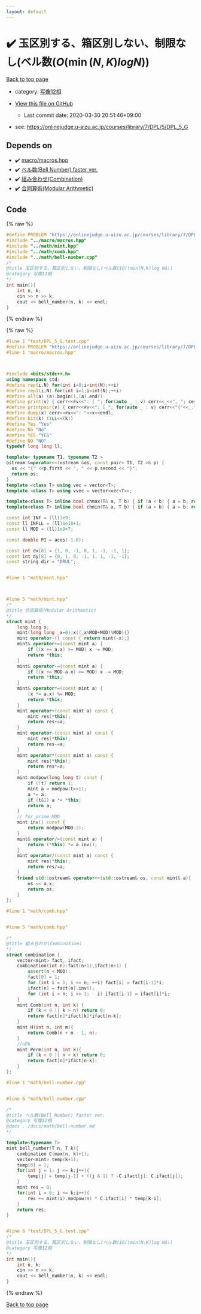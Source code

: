 ```yaml
---
layout: default
---
```


<!-- mathjax config similar to math.stackexchange -->
<script type="text/javascript" async
  src="https://cdnjs.cloudflare.com/ajax/libs/mathjax/2.7.5/MathJax.js?config=TeX-MML-AM_CHTML">
</script>
<script type="text/x-mathjax-config">
  MathJax.Hub.Config({
    TeX: { equationNumbers: { autoNumber: "AMS" }},
    tex2jax: {
      inlineMath: [ ['$','$'] ],
      processEscapes: true
    },
    "HTML-CSS": { matchFontHeight: false },
    displayAlign: "left",
    displayIndent: "2em"
  });
</script>

<script type="text/javascript" src="https://cdnjs.cloudflare.com/ajax/libs/jquery/3.4.1/jquery.min.js"></script>
<script src="https://cdn.jsdelivr.net/npm/jquery-balloon-js@1.1.2/jquery.balloon.min.js" integrity="sha256-ZEYs9VrgAeNuPvs15E39OsyOJaIkXEEt10fzxJ20+2I=" crossorigin="anonymous"></script>
<script type="text/javascript" src="../../assets/js/copy-button.js"></script>
<link rel="stylesheet" href="../../assets/css/copy-button.css" />


# :heavy_check_mark: 玉区別する、箱区別しない、制限なし(ベル数($O(\min(N,K)log N$))

<a href="../../index.html">Back to top page</a>

* category: <a href="../../index.html#9f51e9d7dafe7714c7b48d2b6a166473">写像12相</a>
* <a href="{{ site.github.repository_url }}/blob/master/test/DPL_5_G.test.cpp">View this file on GitHub</a>
    - Last commit date: 2020-03-30 20:51:46+09:00


* see: <a href="https://onlinejudge.u-aizu.ac.jp/courses/library/7/DPL/5/DPL_5_G">https://onlinejudge.u-aizu.ac.jp/courses/library/7/DPL/5/DPL_5_G</a>


## Depends on

* :heavy_check_mark: <a href="../../library/macro/macros.hpp.html">macro/macros.hpp</a>
* :heavy_check_mark: <a href="../../library/math/bell-number.cpp.html">ベル数(Bell Number) faster ver.</a>
* :heavy_check_mark: <a href="../../library/math/comb.hpp.html">組み合わせ(Combination)</a>
* :heavy_check_mark: <a href="../../library/math/mint.hpp.html">合同算術(Modular Arithmetic)</a>


## Code

<a id="unbundled"></a>
{% raw %}
```cpp
#define PROBLEM "https://onlinejudge.u-aizu.ac.jp/courses/library/7/DPL/5/DPL_5_G"
#include "../macro/macros.hpp"
#include "../math/mint.hpp"
#include "../math/comb.hpp"
#include "../math/bell-number.cpp"
/*
@title 玉区別する、箱区別しない、制限なし(ベル数($O(\min(N,K)log N$))
@category 写像12相
*/
int main(){
    int n, k;
    cin >> n >> k;
    cout << bell_number(n, k) << endl;
}

```
{% endraw %}

<a id="bundled"></a>
{% raw %}
```cpp
#line 1 "test/DPL_5_G.test.cpp"
#define PROBLEM "https://onlinejudge.u-aizu.ac.jp/courses/library/7/DPL/5/DPL_5_G"
#line 1 "macro/macros.hpp"



#include <bits/stdc++.h>
using namespace std;
#define rep(i,N) for(int i=0;i<int(N);++i)
#define rep1(i,N) for(int i=1;i<int(N);++i)
#define all(a) (a).begin(),(a).end()
#define print(v) { cerr<<#v<<": [ "; for(auto _ : v) cerr<<_<<", "; cerr<<"]"<<endl; }
#define printpair(v) { cerr<<#v<<": [ "; for(auto _ : v) cerr<<"{"<<_.first<<","<<_.second<<"}"<<", "; cerr<<"]"<<endl; }
#define dump(x) cerr<<#x<<": "<<x<<endl;
#define bit(k) (1LL<<(k))
#define Yes "Yes"
#define No "No"
#define YES "YES"
#define NO "NO"
typedef long long ll;

template< typename T1, typename T2 >
ostream &operator<<(ostream &os, const pair< T1, T2 >& p) {
  os << "{" <<p.first << ", " << p.second << "}";
  return os;
}
template <class T> using vec = vector<T>;
template <class T> using vvec = vector<vec<T>>;

template<class T> inline bool chmax(T& a, T b) { if (a < b) { a = b; return true; } return false; }
template<class T> inline bool chmin(T& a, T b) { if (a > b) { a = b; return true; } return false; }

const int INF = (ll)1e9;
const ll INFLL = (ll)1e18+1;
const ll MOD = (ll)1e9+7;

const double PI = acos(-1.0);

const int dx[8] = {1, 0, -1, 0, 1, -1, -1, 1};
const int dy[8] = {0, 1, 0, -1, 1, 1, -1, -1};
const string dir = "DRUL";


#line 1 "math/mint.hpp"



#line 5 "math/mint.hpp"
/*
@title 合同算術(Modular Arithmetic)
*/
struct mint {
    long long x;
    mint(long long _x=0):x((_x%MOD+MOD)%MOD){}
    mint operator-() const { return mint(-x);}
    mint& operator+=(const mint a) {
        if ((x += a.x) >= MOD) x -= MOD;
        return *this;
    }
    mint& operator-=(const mint a) {
        if ((x += MOD-a.x) >= MOD) x -= MOD;
        return *this;
    }
    mint& operator*=(const mint a) {
        (x *= a.x) %= MOD;
        return *this;
    }
    mint operator+(const mint a) const {
        mint res(*this);
        return res+=a;
    }
    mint operator-(const mint a) const {
        mint res(*this);
        return res-=a;
    }
    mint operator*(const mint a) const {
        mint res(*this);
        return res*=a;
    }
    mint modpow(long long t) const {
        if (!t) return 1;
        mint a = modpow(t>>1);
        a *= a;
        if (t&1) a *= *this;
        return a;
    }
    // for prime MOD
    mint inv() const {
        return modpow(MOD-2);
    }
    mint& operator/=(const mint a) {
        return (*this) *= a.inv();
    }
    mint operator/(const mint a) const {
        mint res(*this);
        return res/=a;
    }
    friend std::ostream& operator<<(std::ostream& os, const mint& a){
        os << a.x;
        return os;
    }
};

#line 1 "math/comb.hpp"


#line 5 "math/comb.hpp"

/*
@title 組み合わせ(Combination)
*/
struct combination {
    vector<mint> fact, ifact;
    combination(int n):fact(n+1),ifact(n+1) {
        assert(n < MOD);
        fact[0] = 1;
        for (int i = 1; i <= n; ++i) fact[i] = fact[i-1]*i;
        ifact[n] = fact[n].inv();
        for (int i = n; i >= 1; --i) ifact[i-1] = ifact[i]*i;
    }
    mint Comb(int n, int k) {
        if (k < 0 || k > n) return 0;
        return fact[n]*ifact[k]*ifact[n-k];
    }
    mint H(int n, int m){
        return Comb(n + m - 1, n);
    }
    //nPk
    mint Perm(int n, int k){
        if (k < 0 || n < k) return 0;
        return fact[n]*ifact[n-k];
    }
};

#line 1 "math/bell-number.cpp"


#line 6 "math/bell-number.cpp"

/*
@title ベル数(Bell Number) faster ver.
@category 写像12相
@docs ../docs/math/bell-number.md
*/

template<typename T>
mint bell_number(T n, T k){
    combination C(max(n, k)+1);
    vector<mint> temp(k+1);
    temp[0] = 1;
    for(int j = 1; j <= k;j++){
        temp[j] = temp[j-1] + ((j & 1) ? -C.ifact[j]: C.ifact[j]);
    }
    mint res = 0;
    for(int i = 0; i <= k;i++){
        res += mint(i).modpow(n) * C.ifact[i] * temp[k-i];
    }
    return res;
}


#line 6 "test/DPL_5_G.test.cpp"
/*
@title 玉区別する、箱区別しない、制限なし(ベル数($O(\min(N,K)log N$))
@category 写像12相
*/
int main(){
    int n, k;
    cin >> n >> k;
    cout << bell_number(n, k) << endl;
}

```
{% endraw %}

<a href="../../index.html">Back to top page</a>

